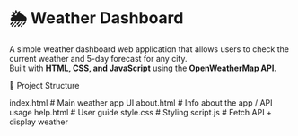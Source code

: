 # 🌦️ Weather Dashboard

A simple weather dashboard web application that allows users to check the current weather and 5-day forecast for any city.  
Built with **HTML, CSS, and JavaScript** using the **OpenWeatherMap API**.

📂 Project Structure

 index.html # Main weather app UI
 about.html # Info about the app / API usage
 help.html # User guide
 style.css # Styling
 script.js # Fetch API + display weather
